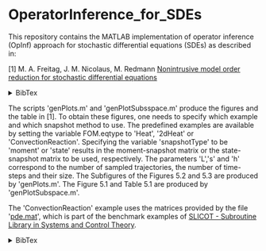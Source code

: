 # OperatorInference_for_SDEs
This repository contains the MATLAB implementation of operator inference (OpInf) approach for stochastic differential equations (SDEs) as described in:

[1] M. A. Freitag, J. M. Nicolaus, M. Redmann
 	[Nonintrusive model order reduction for stochastic differential equations](https://doi.org/10.48550/arXiv.2407.05724)<details><summary>BibTex</summary><pre>
@misc{freitag2024nonintrusivemodelorderreduction,
      title={Nonintrusive model order reduction for stochastic differential equations}, 
      author={M. A. Freitag and J. M. Nicolaus and M. Redmann},
      year={2024},
      eprint={2407.05724},
      archivePrefix={arXiv},
      primaryClass={math.NA},
      url={https://arxiv.org/abs/2407.05724}, 
}</pre></details>

The scripts 'genPlots.m' and 'genPlotSubsspace.m' produce the figures and the table in [1].
To obtain these figures, one needs to specify which example and which snapshot method to use. 
The predefined examples are available by setting the variable FOM.eqtype to 'Heat', '2dHeat' or 'ConvectionReaction'.
Specifying the variable 'snapshotType' to be 'moment' or 'state' results in the moment-snapshot matrix or the state-snapshot matrix to be used, respectively. 
The parameters 'L','s' and 'h' correspond to the number of sampled trajectories, the number of time-steps and their size. 
The Subfigures of the Figures 5.2 and 5.3 are produced by 'genPlots.m'.
The Figure 5.1 and Table 5.1 are produced by 'genPlotSubspace.m'.


The 'ConvectionReaction' example uses the matrices provided by the file '[pde.mat](https://www.slicot.org/objects/software/shared/bench-data/pde.zip)', which is part of the benchmark examples of
[SLICOT - Subroutine Library in Systems and Control Theory](https://www.slicot.org/20-site/126-benchmark-examples-for-model-reduction).<details><summary>BibTex</summary><pre>
@MANUAL{slicot_pde,
 title =        {{SLICOT} - Subroutine Library in Systems and Control Theory},
 organization = {Niconet e.V.},
 address =      {\url{http://www.slicot.org}},
 key =          {SLICOT}
}</pre></details>
